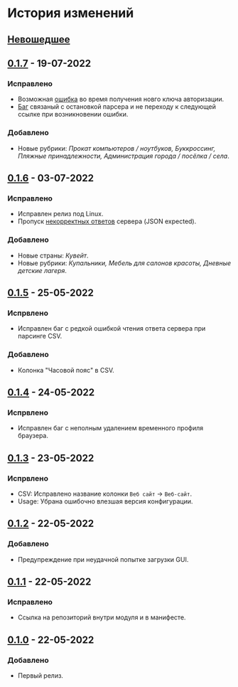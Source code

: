 # История изменений

## [Невошедшее]

## [0.1.7] - 19-07-2022
### Исправлено
- Возможная [ошибка](https://github.com/interlark/parser-2gis/issues/9) во время получения новго ключа авторизации.
- [Баг](https://github.com/interlark/parser-2gis/issues/7) связаный с остановкой парсера и не переходу к следующей ссылке при возникновении ошибки.

### Добавлено
- Новые рубрики: *Прокат компьютеров / ноутбуков, Буккроссинг, Пляжные принадлежности, Администрация города / посёлка / села*.

## [0.1.6] - 03-07-2022
### Исправлено
- Исправлен релиз под Linux.
- Пропуск [некорректных ответов](https://github.com/interlark/parser-2gis/issues/4#issuecomment-1172172691) сервера (JSON expected).

### Добавлено
- Новые страны: *Кувейт*.
- Новые рубрики: *Купальники, Мебель для салонов красоты, Дневные детские лагеря*.

## [0.1.5] - 25-05-2022
### Испрвлено
- Исправлен баг с редкой ошибкой чтения ответа сервера при парсинге CSV.

### Добавлено
- Колонка "Часовой пояс" в CSV.

## [0.1.4] - 24-05-2022
### Испрвлено
- Исправлен баг с неполным удалением временного профиля браузера.

## [0.1.3] - 23-05-2022
### Испрвлено
- CSV: Исправлено название колонки `Веб сайт` -> `Веб-сайт`.
- Usage: Убрана ошибочно влезшая версия конфигурации.

## [0.1.2] - 22-05-2022
### Добавлено
- Предупреждение при неудачной попытке загрузки GUI.

## [0.1.1] - 22-05-2022
### Исправлено
- Ссылка на репозиторий внутри модуля и в манифесте.

## [0.1.0] - 22-05-2022
### Добавлено
- Первый релиз.


[Невошедшее]: https://github.com/interlark/parser-2gis/compare/v0.1.7...HEAD
[0.1.7]: https://github.com/interlark/parser-2gis/compare/v0.1.6...v0.1.7
[0.1.6]: https://github.com/interlark/parser-2gis/compare/v0.1.5...v0.1.6
[0.1.5]: https://github.com/interlark/parser-2gis/compare/v0.1.4...v0.1.5
[0.1.4]: https://github.com/interlark/parser-2gis/compare/v0.1.3...v0.1.4
[0.1.3]: https://github.com/interlark/parser-2gis/compare/v0.1.2...v0.1.3
[0.1.2]: https://github.com/interlark/parser-2gis/compare/v0.1.1...v0.1.2
[0.1.1]: https://github.com/interlark/parser-2gis/compare/v0.1.0...v0.1.1
[0.1.0]: https://github.com/interlark/parser-2gis/releases/tag/v0.1.0
